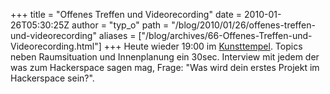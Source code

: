 +++
title = "Offenes Treffen und Videorecording"
date = 2010-01-26T05:30:25Z
author = "typ_o"
path = "/blog/2010/01/26/offenes-treffen-und-videorecording"
aliases = ["/blog/archives/66-Offenes-Treffen-und-Videorecording.html"]
+++
Heute wieder 19:00 im
[Kunsttempel](https://flipdot.org/blog/archives/47-Ab-jetzt-immer-Dienstags.html).
Topics neben Raumsituation und Innenplanung ein 30sec. Interview mit
jedem der was zum Hackerspace sagen mag, Frage: "Was wird dein erstes
Projekt im Hackerspace sein?".
